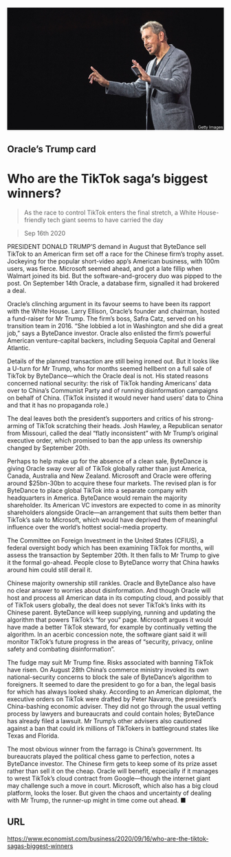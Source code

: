 ![](./images/20200919_WBP003.jpg)

## Oracle’s Trump card

# Who are the TikTok saga’s biggest winners?

> As the race to control TikTok enters the final stretch, a White House-friendly tech giant seems to have carried the day

> Sep 16th 2020

PRESIDENT DONALD TRUMP’S demand in August that ByteDance sell TikTok to an American firm set off a race for the Chinese firm’s trophy asset. Jockeying for the popular short-video app’s American business, with 100m users, was fierce. Microsoft seemed ahead, and got a late fillip when Walmart joined its bid. But the software-and-grocery duo was pipped to the post. On September 14th Oracle, a database firm, signalled it had brokered a deal.

Oracle’s clinching argument in its favour seems to have been its rapport with the White House. Larry Ellison, Oracle’s founder and chairman, hosted a fund-raiser for Mr Trump. The firm’s boss, Safra Catz, served on his transition team in 2016. “She lobbied a lot in Washington and she did a great job,” says a ByteDance investor. Oracle also enlisted the firm’s powerful American venture-capital backers, including Sequoia Capital and General Atlantic.

Details of the planned transaction are still being ironed out. But it looks like a U-turn for Mr Trump, who for months seemed hellbent on a full sale of TikTok by ByteDance—which the Oracle deal is not. His stated reasons concerned national security: the risk of TikTok handing Americans’ data over to China’s Communist Party and of running disinformation campaigns on behalf of China. (TikTok insisted it would never hand users’ data to China and that it has no propaganda role.)

The deal leaves both the president’s supporters and critics of his strong-arming of TikTok scratching their heads. Josh Hawley, a Republican senator from Missouri, called the deal “flatly inconsistent” with Mr Trump’s original executive order, which promised to ban the app unless its ownership changed by September 20th.

Perhaps to help make up for the absence of a clean sale, ByteDance is giving Oracle sway over all of TikTok globally rather than just America, Canada, Australia and New Zealand. Microsoft and Oracle were offering around $25bn-30bn to acquire these four markets. The revised plan is for ByteDance to place global TikTok into a separate company with headquarters in America. ByteDance would remain the majority shareholder. Its American VC investors are expected to come in as minority shareholders alongside Oracle—an arrangement that suits them better than TikTok’s sale to Microsoft, which would have deprived them of meaningful influence over the world’s hottest social-media property.

The Committee on Foreign Investment in the United States (CFIUS), a federal oversight body which has been examining TikTok for months, will assess the transaction by September 20th. It then falls to Mr Trump to give it the formal go-ahead. People close to ByteDance worry that China hawks around him could still derail it.

Chinese majority ownership still rankles. Oracle and ByteDance also have no clear answer to worries about disinformation. And though Oracle will host and process all American data in its computing cloud, and possibly that of TikTok users globally, the deal does not sever TikTok’s links with its Chinese parent. ByteDance will keep supplying, running and updating the algorithm that powers TikTok’s “for you” page. Microsoft argues it would have made a better TikTok steward, for example by continually vetting the algorithm. In an acerbic concession note, the software giant said it will monitor TikTok’s future progress in the areas of “security, privacy, online safety and combating disinformation”.

The fudge may suit Mr Trump fine. Risks associated with banning TikTok have risen. On August 28th China’s commerce ministry invoked its own national-security concerns to block the sale of ByteDance’s algorithm to foreigners. It seemed to dare the president to go for a ban, the legal basis for which has always looked shaky. According to an American diplomat, the executive orders on TikTok were drafted by Peter Navarro, the president’s China-bashing economic adviser. They did not go through the usual vetting process by lawyers and bureaucrats and could contain holes; ByteDance has already filed a lawsuit. Mr Trump’s other advisers also cautioned against a ban that could irk millions of TikTokers in battleground states like Texas and Florida.

The most obvious winner from the farrago is China’s government. Its bureaucrats played the political chess game to perfection, notes a ByteDance investor. The Chinese firm gets to keep some of its prize asset rather than sell it on the cheap. Oracle will benefit, especially if it manages to wrest TikTok’s cloud contract from Google—though the internet giant may challenge such a move in court. Microsoft, which also has a big cloud platform, looks the loser. But given the chaos and uncertainty of dealing with Mr Trump, the runner-up might in time come out ahead. ■

## URL

https://www.economist.com/business/2020/09/16/who-are-the-tiktok-sagas-biggest-winners
